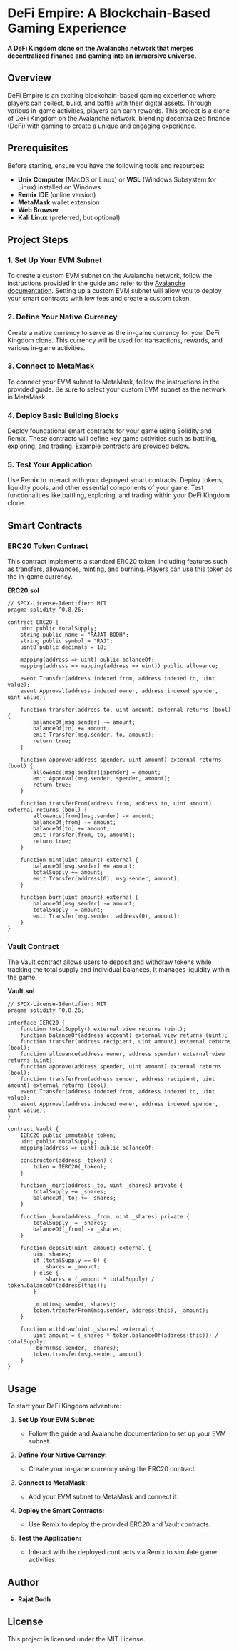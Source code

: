 # DeFi Empire: A Blockchain-Based Gaming Experience

**A DeFi Kingdom clone on the Avalanche network that merges decentralized finance and gaming into an immersive universe.**

## Overview

DeFi Empire is an exciting blockchain-based gaming experience where players can collect, build, and battle with their digital assets. Through various in-game activities, players can earn rewards. This project is a clone of DeFi Kingdom on the Avalanche network, blending decentralized finance (DeFi) with gaming to create a unique and engaging experience.

## Prerequisites

Before starting, ensure you have the following tools and resources:

- **Unix Computer** (MacOS or Linux) or **WSL** (Windows Subsystem for Linux) installed on Windows
- **Remix IDE** (online version)
- **MetaMask** wallet extension
- **Web Browser**
- **Kali Linux** (preferred, but optional)

## Project Steps

### 1. Set Up Your EVM Subnet

To create a custom EVM subnet on the Avalanche network, follow the instructions provided in the guide and refer to the [Avalanche documentation](https://docs.avax.network/). Setting up a custom EVM subnet will allow you to deploy your smart contracts with low fees and create a custom token.

### 2. Define Your Native Currency

Create a native currency to serve as the in-game currency for your DeFi Kingdom clone. This currency will be used for transactions, rewards, and various in-game activities.

### 3. Connect to MetaMask

To connect your EVM subnet to MetaMask, follow the instructions in the provided guide. Be sure to select your custom EVM subnet as the network in MetaMask.

### 4. Deploy Basic Building Blocks

Deploy foundational smart contracts for your game using Solidity and Remix. These contracts will define key game activities such as battling, exploring, and trading. Example contracts are provided below.

### 5. Test Your Application

Use Remix to interact with your deployed smart contracts. Deploy tokens, liquidity pools, and other essential components of your game. Test functionalities like battling, exploring, and trading within your DeFi Kingdom clone.

## Smart Contracts

### ERC20 Token Contract

This contract implements a standard ERC20 token, including features such as transfers, allowances, minting, and burning. Players can use this token as the in-game currency.

**ERC20.sol**

```solidity
// SPDX-License-Identifier: MIT
pragma solidity ^0.8.26;

contract ERC20 {
    uint public totalSupply;
    string public name = "RAJAT BODH";
    string public symbol = "RAJ";
    uint8 public decimals = 18;

    mapping(address => uint) public balanceOf;
    mapping(address => mapping(address => uint)) public allowance;

    event Transfer(address indexed from, address indexed to, uint value);
    event Approval(address indexed owner, address indexed spender, uint value);

    function transfer(address to, uint amount) external returns (bool) {
        balanceOf[msg.sender] -= amount;
        balanceOf[to] += amount;
        emit Transfer(msg.sender, to, amount);
        return true;
    }

    function approve(address spender, uint amount) external returns (bool) {
        allowance[msg.sender][spender] = amount;
        emit Approval(msg.sender, spender, amount);
        return true;
    }

    function transferFrom(address from, address to, uint amount) external returns (bool) {
        allowance[from][msg.sender] -= amount;
        balanceOf[from] -= amount;
        balanceOf[to] += amount;
        emit Transfer(from, to, amount);
        return true;
    }

    function mint(uint amount) external {
        balanceOf[msg.sender] += amount;
        totalSupply += amount;
        emit Transfer(address(0), msg.sender, amount);
    }

    function burn(uint amount) external {
        balanceOf[msg.sender] -= amount;
        totalSupply -= amount;
        emit Transfer(msg.sender, address(0), amount);
    }
}
```

### Vault Contract

The Vault contract allows users to deposit and withdraw tokens while tracking the total supply and individual balances. It manages liquidity within the game.

**Vault.sol**

```solidity
// SPDX-License-Identifier: MIT
pragma solidity ^0.8.26;

interface IERC20 {
    function totalSupply() external view returns (uint);
    function balanceOf(address account) external view returns (uint);
    function transfer(address recipient, uint amount) external returns (bool);
    function allowance(address owner, address spender) external view returns (uint);
    function approve(address spender, uint amount) external returns (bool);
    function transferFrom(address sender, address recipient, uint amount) external returns (bool);
    event Transfer(address indexed from, address indexed to, uint value);
    event Approval(address indexed owner, address indexed spender, uint value);
}

contract Vault {
    IERC20 public immutable token;
    uint public totalSupply;
    mapping(address => uint) public balanceOf;

    constructor(address _token) {
        token = IERC20(_token);
    }

    function _mint(address _to, uint _shares) private {
        totalSupply += _shares;
        balanceOf[_to] += _shares;
    }

    function _burn(address _from, uint _shares) private {
        totalSupply -= _shares;
        balanceOf[_from] -= _shares;
    }

    function deposit(uint _amount) external {
        uint shares;
        if (totalSupply == 0) {
            shares = _amount;
        } else {
            shares = (_amount * totalSupply) / token.balanceOf(address(this));
        }

        _mint(msg.sender, shares);
        token.transferFrom(msg.sender, address(this), _amount);
    }

    function withdraw(uint _shares) external {
        uint amount = (_shares * token.balanceOf(address(this))) / totalSupply;
        _burn(msg.sender, _shares);
        token.transfer(msg.sender, amount);
    }
}
```

## Usage

To start your DeFi Kingdom adventure:

1. **Set Up Your EVM Subnet:**
   - Follow the guide and Avalanche documentation to set up your EVM subnet.
  
2. **Define Your Native Currency:**
   - Create your in-game currency using the ERC20 contract.
  
3. **Connect to MetaMask:**
   - Add your EVM subnet to MetaMask and connect it.

4. **Deploy the Smart Contracts:**
   - Use Remix to deploy the provided ERC20 and Vault contracts.

5. **Test the Application:**
   - Interact with the deployed contracts via Remix to simulate game activities.

## Author

- **Rajat Bodh**

## License

This project is licensed under the MIT License.
